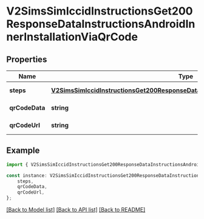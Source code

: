 # V2SimsSimIccidInstructionsGet200ResponseDataInstructionsAndroidInnerInstallationViaQrCode


## Properties

Name | Type | Description | Notes
------------ | ------------- | ------------- | -------------
**steps** | [**V2SimsSimIccidInstructionsGet200ResponseDataInstructionsIosInnerNetworkSetupSteps**](V2SimsSimIccidInstructionsGet200ResponseDataInstructionsIosInnerNetworkSetupSteps.md) |  | [default to undefined]
**qrCodeData** | **string** |  | [default to undefined]
**qrCodeUrl** | **string** |  | [default to undefined]

## Example

```typescript
import { V2SimsSimIccidInstructionsGet200ResponseDataInstructionsAndroidInnerInstallationViaQrCode } from '@hiilo/airalo';

const instance: V2SimsSimIccidInstructionsGet200ResponseDataInstructionsAndroidInnerInstallationViaQrCode = {
    steps,
    qrCodeData,
    qrCodeUrl,
};
```

[[Back to Model list]](../README.md#documentation-for-models) [[Back to API list]](../README.md#documentation-for-api-endpoints) [[Back to README]](../README.md)
